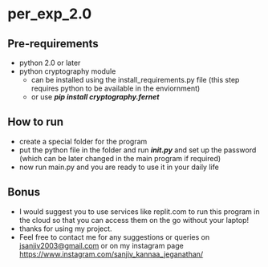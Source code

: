 # per_exp_2.0
## Pre-requirements
- python 2.0 or later
- python cryptography module
  - can be installed using the install_requirements.py file (this step requires python to be available in the enviornment)
  - or use ***pip install cryptography.fernet***
## How to run
- create a special folder for the program
- put the python file in the folder and run ***init.py*** and set up the password (which can be later changed in the main program if required)
- now run main.py and you are ready to use it in your daily life
## Bonus
- I would suggest you to use services like replit.com to run this program in the cloud so that you can access them on the go without your laptop!
- thanks for using my project.
- Feel free to contact me for any suggestions or queries on jsanjiv2003@gmail.com or on my instagram page https://www.instagram.com/sanjiv_kannaa_jeganathan/
